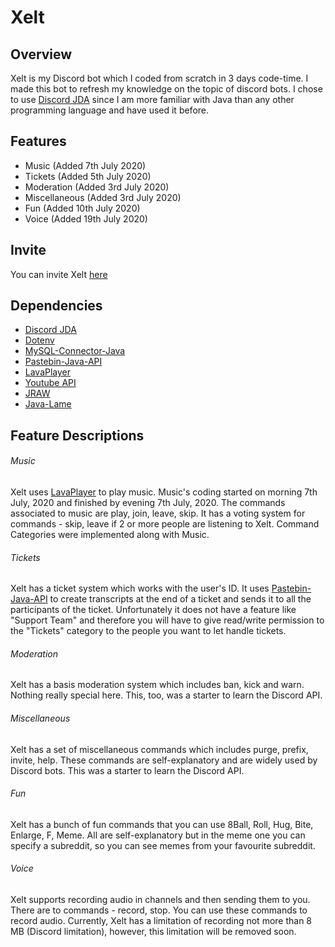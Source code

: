 # Xelt

## Overview
Xelt is my Discord bot which I coded from scratch in 3 days code-time.
I made this bot to refresh my knowledge on the topic of discord bots. 
I chose to use [Discord JDA](https://github.com/DV8FromTheWorld/JDA)
since I am more familiar with Java than any other programming language
and have used it before.

## Features
- Music (Added 7th July 2020)
- Tickets (Added 5th July 2020)
- Moderation (Added 3rd July 2020)
- Miscellaneous (Added 3rd July 2020)
- Fun (Added 10th July 2020)
- Voice (Added 19th July 2020)

## Invite
You can invite Xelt [here](https://discord.com/api/oauth2/authorize?client_id=726763157195849728&permissions=8&scope=bot)

## Dependencies
- [Discord JDA](https://github.com/DV8FromTheWorld/JDA)
- [Dotenv](https://github.com/cdimascio/java-dotenv)
- [MySQL-Connector-Java](https://mvnrepository.com/artifact/mysql/mysql-connector-java)
- [Pastebin-Java-API](https://github.com/marcoacierno/pastebin-java-api)
- [LavaPlayer](https://github.com/sedmelluq/lavaplayer/)
- [Youtube API](https://mvnrepository.com/artifact/com.google.apis/google-api-services-youtube)
- [JRAW](https://github.com/mattbdean/JRAW)
- [Java-Lame](https://github.com/nwaldispuehl/java-lame)

## Feature Descriptions

###### Music

Xelt uses [LavaPlayer](https://github.com/sedmelluq/lavaplayer/) to play music. Music's coding started on morning 7th July, 2020 and finished by evening 7th July, 2020.
The commands associated to music are play, join, leave, skip. It has a voting system for commands - skip, leave if 2 or more
people are listening to Xelt.
Command Categories were implemented along with Music.

###### Tickets
Xelt has a ticket system which works with the user's ID. It uses [Pastebin-Java-API](https://github.com/marcoacierno/pastebin-java-api) to create transcripts at the end
of a ticket and sends it to all the participants of the ticket. Unfortunately it does not have a feature like "Support Team" and therefore you will have to give read/write
permission to the "Tickets" category to the people you want to let handle tickets.

###### Moderation
Xelt has a basis moderation system which includes ban, kick and warn. Nothing really special here. This, too, was a starter to learn the Discord API.

###### Miscellaneous
Xelt has a set of miscellaneous commands which includes purge, prefix, invite, help. These commands are self-explanatory and are widely used by Discord bots.
This was a starter to learn the Discord API.

###### Fun
Xelt has a bunch of fun commands that you can use 8Ball, Roll, Hug, Bite, Enlarge, F, Meme. All are self-explanatory but in the meme one you can specify a
subreddit, so you can see memes from your favourite subreddit.

###### Voice
Xelt supports recording audio in channels and then sending them to you. There are to commands - record, stop. You can use these commands to record audio. Currently, Xelt 
has a limitation of recording not more than 8 MB (Discord limitation), however, this limitation will be removed soon.
